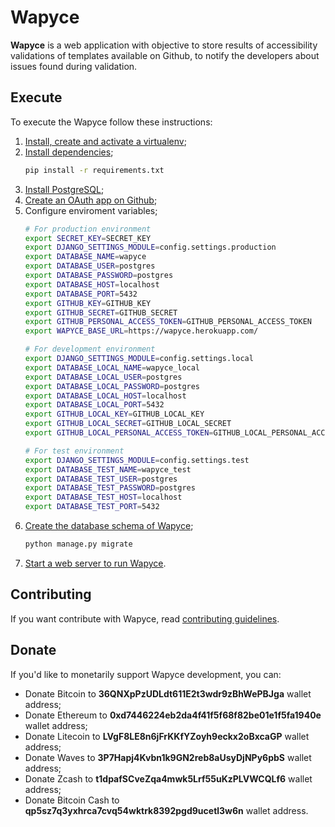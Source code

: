Wapyce
===================

**Wapyce** is a web application with objective to store results of accessibility validations of templates available on Github, to notify the developers about issues found during validation.

## Execute

To execute the Wapyce follow these instructions:

1. [Install, create and activate a virtualenv](https://packaging.python.org/guides/installing-using-pip-and-virtualenv/);
2. [Install dependencies](https://packaging.python.org/guides/installing-using-pip-and-virtualenv/#using-requirements-files);
    ```bash
    pip install -r requirements.txt
    ```
3. [Install PostgreSQL](https://wiki.postgresql.org/wiki/Detailed_installation_guides);
4. [Create an OAuth app on Github](https://simpleisbetterthancomplex.com/tutorial/2016/10/24/how-to-add-social-login-to-django.html#github-authentication);
5. Configure enviroment variables;
    ```bash
    # For production environment
    export SECRET_KEY=SECRET_KEY
    export DJANGO_SETTINGS_MODULE=config.settings.production
    export DATABASE_NAME=wapyce
    export DATABASE_USER=postgres
    export DATABASE_PASSWORD=postgres
    export DATABASE_HOST=localhost
    export DATABASE_PORT=5432
    export GITHUB_KEY=GITHUB_KEY
    export GITHUB_SECRET=GITHUB_SECRET
    export GITHUB_PERSONAL_ACCESS_TOKEN=GITHUB_PERSONAL_ACCESS_TOKEN
    export WAPYCE_BASE_URL=https://wapyce.herokuapp.com/

    # For development environment
    export DJANGO_SETTINGS_MODULE=config.settings.local
    export DATABASE_LOCAL_NAME=wapyce_local
    export DATABASE_LOCAL_USER=postgres
    export DATABASE_LOCAL_PASSWORD=postgres
    export DATABASE_LOCAL_HOST=localhost
    export DATABASE_LOCAL_PORT=5432
    export GITHUB_LOCAL_KEY=GITHUB_LOCAL_KEY
    export GITHUB_LOCAL_SECRET=GITHUB_LOCAL_SECRET
    export GITHUB_LOCAL_PERSONAL_ACCESS_TOKEN=GITHUB_LOCAL_PERSONAL_ACCESS_TOKEN

    # For test environment
    export DJANGO_SETTINGS_MODULE=config.settings.test
    export DATABASE_TEST_NAME=wapyce_test
    export DATABASE_TEST_USER=postgres
    export DATABASE_TEST_PASSWORD=postgres
    export DATABASE_TEST_HOST=localhost
    export DATABASE_TEST_PORT=5432
    ```
6. [Create the database schema of Wapyce](https://docs.djangoproject.com/en/2.1/ref/django-admin/#django-admin-migrate);
    ```bash
    python manage.py migrate
    ```
7. [Start a web server to run Wapyce](http://goodcode.io/articles/django-nginx-gunicorn/).

## Contributing

If you want contribute with Wapyce, read [contributing guidelines](CONTRIBUTING.md).

## Donate
  
If you'd like to monetarily support Wapyce development, you can:

* Donate Bitcoin to **36QNXpPzUDLdt611E2t3wdr9zBhWePBJga** wallet address;
* Donate Ethereum to **0xd7446224eb2da4f41f5f68f82be01e1f5fa1940e** wallet address;
* Donate Litecoin to **LVgF8LE8n6jFrKKfYZoyh9eckx2oBxcaGP** wallet address;
* Donate Waves to **3P7Hapj4Kvbn1k9GN2reb8aUsyDjNPy6pbS** wallet address;
* Donate Zcash to **t1dpafSCveZqa4mwk5Lrf55uKzPLVWCQLf6** wallet address;
* Donate Bitcoin Cash to **qp5sz7q3yxhrca7cvq54wktrk8392pgd9ucetl3w6n** wallet address.

